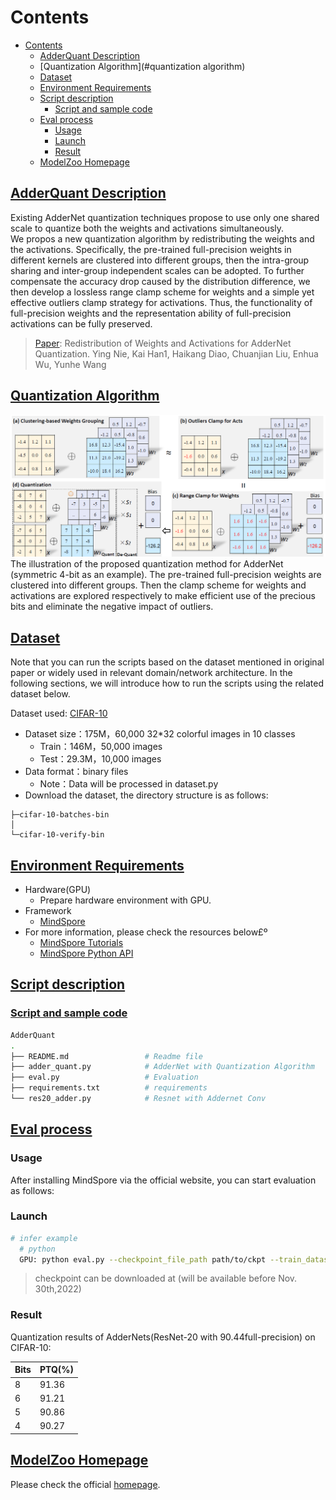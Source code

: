 # Contents

- [Contents](#contents)
    - [AdderQuant Description](#AdderQuant-description)
    - [Quantization Algorithm](#quantization algorithm)
    - [Dataset](#dataset)
    - [Environment Requirements](#environment-requirements)
    - [Script description](#script-description)
        - [Script and sample code](#script-and-sample-code)
    - [Eval process](#eval-process)
        - [Usage](#usage)
        - [Launch](#launch)
        - [Result](#result)
    - [ModelZoo Homepage](#modelzoo-homepage)

## [AdderQuant Description](#contents)

Existing AdderNet quantization techniques propose to
use only one shared scale to quantize both the weights and activations simultaneously.  
We propos a new quantization algorithm by redistributing the weights and the activations. Specifically, the pre-trained
full-precision weights in different kernels are clustered into different groups, then
the intra-group sharing and inter-group independent scales can be adopted. To
further compensate the accuracy drop caused by the distribution difference, we
then develop a lossless range clamp scheme for weights and a simple yet effective
outliers clamp strategy for activations. Thus, the functionality of full-precision
weights and the representation ability of full-precision activations can be fully
preserved.
> [Paper](https://openreview.net/pdf?id=ZuSiW0EixjX): Redistribution of Weights and Activations for
> AdderNet Quantization.
> Ying Nie, Kai Han1, Haikang Diao, Chuanjian Liu, Enhua Wu, Yunhe Wang

## [Quantization Algorithm](#contents)

![img_1.png](./fig/img.png)
The illustration of the proposed quantization method for AdderNet (symmetric 4-bit as an
example). The pre-trained full-precision weights are clustered into different groups. Then the clamp
scheme for weights and activations are explored respectively to make efficient use of the precious
bits and eliminate the negative impact of outliers.

## [Dataset](#contents)

Note that you can run the scripts based on the dataset mentioned in original paper or widely used in relevant
domain/network architecture. In the following sections, we will introduce how to run the scripts using the related
dataset below.

Dataset used: [CIFAR-10](<http://www.cs.toronto.edu/~kriz/cifar.html>)

- Dataset size：175M，60,000 32*32 colorful images in 10 classes
    - Train：146M，50,000 images
    - Test：29.3M，10,000 images
- Data format：binary files
    - Note：Data will be processed in dataset.py
- Download the dataset, the directory structure is as follows:

```cifar10
├─cifar-10-batches-bin
│
└─cifar-10-verify-bin
```

## [Environment Requirements](#contents)

- Hardware(GPU)
    - Prepare hardware environment with GPU.
- Framework
    - [MindSpore](https://www.mindspore.cn/install/en)
- For more information, please check the resources below£º
    - [MindSpore Tutorials](https://www.mindspore.cn/tutorials/en/master/index.html)
    - [MindSpore Python API](https://www.mindspore.cn/docs/en/master/index.html)

## [Script description](#contents)

### [Script and sample code](#contents)

```bash
AdderQuant
.
├── README.md                 # Readme file
├── adder_quant.py            # AdderNet with Quantization Algorithm
├── eval.py                   # Evaluation
├── requirements.txt          # requirements
└── res20_adder.py            # Resnet with Addernet Conv

```

## [Eval process](#contents)

### Usage

After installing MindSpore via the official website, you can start evaluation as follows:

### Launch

```bash
# infer example
  # python
  GPU: python eval.py --checkpoint_file_path path/to/ckpt --train_dataset_path path/to/cifar-10-batches-bin --eval_dataset_path path/to/cifar-10-verify-bin
```

> checkpoint can be downloaded at (will be available before Nov. 30th,2022)

### Result

Quantization results of AdderNets(ResNet-20 with 90.44full-precision) on CIFAR-10:

| Bits | PTQ(%) |
|------|--------|
| 8    | 91.36  |
| 6    | 91.21  |
| 5    | 90.86  |
| 4    | 90.27  |

## [ModelZoo Homepage](#contents)

Please check the official [homepage](https://gitee.com/mindspore/models).